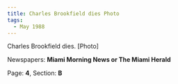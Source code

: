 ```yaml
---  
title: Charles Brookfield dies Photo  
tags:  
  - May 1988  
---  
```

  
Charles Brookfield dies. [Photo]  
  
Newspapers: **Miami Morning News or The Miami Herald**  
  
Page: **4**, Section: **B** 
